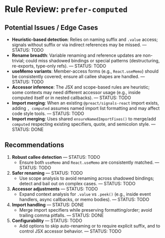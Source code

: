 # Rule Review: `prefer-computed`

## Potential Issues / Edge Cases

- __Heuristic-based detection__: Relies on naming suffix and `.value` access; signals without suffix or via indirect references may be missed. — STATUS: TODO
- __Rename breadth__: Variable renaming and reference updates are non-trivial; could miss shadowed bindings or special patterns (destructuring, re-exports, type-only refs). — STATUS: TODO
- __useMemo variants__: Member-access forms (e.g., `React.useMemo`) should be consistently covered; ensure all callee shapes are handled. — STATUS: TODO
- __Accessor inference__: The JSX and scope-based rules are heuristic; some contexts may need different accessor usage (e.g., inside computed itself or in nested callbacks). — STATUS: TODO
- __Import merging__: When an existing `@preact/signals-react` import exists, adding `, computed` assumes named import list formatting and may affect code style tools. — STATUS: TODO
- __Import merging__: Uses shared `ensureNamedImportFixes()` to merge/add `computed` respecting existing specifiers, quote, and semicolon style. — STATUS: DONE

## Recommendations

1. __Robust callee detection__ — STATUS: TODO
   - Ensure both `useMemo` and `React.useMemo` are consistently matched. — STATUS: TODO
2. __Safer renaming__ — STATUS: TODO
   - Use scope analysis to avoid renaming across shadowed bindings; detect and bail out on complex cases. — STATUS: TODO
3. __Accessor adjustments__ — STATUS: TODO
   - Expand context analysis for `.value` vs `.peek()` (e.g., inside event handlers, async callbacks, or memo bodies). — STATUS: TODO
4. __Import handling__ — STATUS: DONE
   - Merge import specifiers while preserving formatting/order; avoid trailing comma pitfalls. — STATUS: DONE
5. __Configurability__ — STATUS: TODO
   - Add options to skip auto-renaming or to require explicit suffix, and to control JSX accessor behavior. — STATUS: TODO
